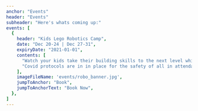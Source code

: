 ```yaml
---
anchor: "Events"
header: "Events"
subheader: "Here's whats coming up:"
events: [
  {
    header: "Kids Lego Robotics Camp",
    date: "Dec 20-24 | Dec 27-31",
    expiryDate: "2021-01-01",
    contents: [
      "Watch your kids take their building skills to the next level while learning about gears, motors, and sensors. Children aged 7-14 will dive into the basics of engineering with a teammate and use LEGO(r) construction kits to build and program exciting interactive machines that move, react, and make sounds!",
      "Covid protocols are in in place for the safety of all in attendance. LEGO kits are assigned one per team. Wearing masks is strongly encouraged."
    ],
    imageFileName: 'events/robo_banner.jpg',
    jumpToAnchor: "Book",
    jumpToAnchorText: "Book Now",
  },
]
---
```


